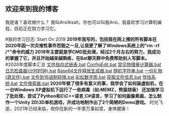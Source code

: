 ## 欢迎来到我的博客 
我是谁？喜欢做什么？
我叫ArsiIksait，你也可以叫我Arsi，我喜欢学习计算机编程，目前正在努力学习它。

#我的学习日志:
Start On 2019
**2019年我写的，包括我在网上搜的所有脚本在2020年因一次灾难性事件而毁之一旦,让我更了解了Windows系统上的"rm -rf /*"命令的威力
2019年主要就是学CMD批处理，经过2个月左右的努力，我成功的掌握了它，并且开始越来越熟练，在Bat聊天群中免费帮助别人写脚本。**
#2020年度脚本汇总
[文件指向式链表.bat](assets/scripts/2020926-0603.bat)
[ConfigEdit.bat](assets/scripts/2020926-1107.bat)
[常见物理量计算器.bat](assets/scripts/2020929-2021.bat)
[日志检查器(计时时钟).bat](assets/scripts/20201003-1137.bat)
[Base64文件释放生成器.bat](assets/scripts/20201005-1646.bat)
[随机字符串.bat](assets/scripts/20201016-1800.bat)
[一份礼物(源文件).bat](assets/scripts/20201017-1237.bat)
[文件到16进制转换.bat](assets/scripts/20201020-1945.bat)
[彩虹数字雨.bat](assets/scripts/20201113-1408.bat)
[获取文件信息.bat](assets/scripts/20201211-1601.bat)
[登陆系统.bat](assets/scripts/20201229-1820.bat)
[文件搜索器.bat](assets/scripts/20201230-0113.bat)
**2020年做了很多有意义的事，我学会了如何装虚拟机，在一台Windows XP虚拟机下运行了一些病毒（如:MEMZ，熊猫烧香）
还加强学习了批处理，尝试了Python和C\C++语言,C#语言，学习了如何画像素画，怎么制作一个Unity 2D\3D单机游戏，并成功地制作出了2个简陋的Demo游戏。**
时光飞逝，2021年已经来临，祝你在新的一年里万事如意，身体健康！
